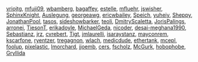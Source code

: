 [vriojtg](/en-US/profiles/vriojtg), [mfuji09](/en-US/profiles/mfuji09),
[wbamberg](/en-US/profiles/wbamberg),
[bagaffey](/en-US/profiles/bagaffey),
[estelle](/en-US/profiles/estelle), [mfluehr](/en-US/profiles/mfluehr),
[jswisher](/en-US/profiles/jswisher),
[SphinxKnight](/en-US/profiles/SphinxKnight),
[Auslegung](/en-US/profiles/Auslegung),
[georgeawg](/en-US/profiles/georgeawg),
[ericwbailey](/en-US/profiles/ericwbailey),
[Speich](/en-US/profiles/Speich), [yuheiy](/en-US/profiles/yuheiy),
[Sheppy](/en-US/profiles/Sheppy),
[JonathanPool](/en-US/profiles/JonathanPool),
[tasos](/en-US/profiles/tasos),
[sideshowbarker](/en-US/profiles/sideshowbarker),
[teoli](/en-US/profiles/teoli),
[DmitryScaletta](/en-US/profiles/DmitryScaletta),
[JorisPalings](/en-US/profiles/JorisPalings),
[arronei](/en-US/profiles/arronei), [TiesonT](/en-US/profiles/TiesonT),
[erikadoyle](/en-US/profiles/erikadoyle),
[MichaelGeda](/en-US/profiles/MichaelGeda),
[nicoder](/en-US/profiles/nicoder),
[desai-meghana1990](/en-US/profiles/desai-meghana1990),
[Sebastianz](/en-US/profiles/Sebastianz), [jrz](/en-US/profiles/jrz),
[cvrebert](/en-US/profiles/cvrebert), [Tigt](/en-US/profiles/Tigt),
[jmlaurelli](/en-US/profiles/jmlaurelli),
[isaraystanz](/en-US/profiles/isaraystanz),
[mayconrem](/en-US/profiles/mayconrem),
[kscarfone](/en-US/profiles/kscarfone),
[ryentzer](/en-US/profiles/ryentzer),
[tregagnon](/en-US/profiles/tregagnon), [wlach](/en-US/profiles/wlach),
[medicdude](/en-US/profiles/medicdude),
[ethertank](/en-US/profiles/ethertank), [mcepl](/en-US/profiles/mcepl),
[foolup](/en-US/profiles/foolup),
[pixelastic](/en-US/profiles/pixelastic),
[lmorchard](/en-US/profiles/lmorchard),
[jjoemb](/en-US/profiles/jjoemb), [cers](/en-US/profiles/cers),
[fscholz](/en-US/profiles/fscholz), [McGurk](/en-US/profiles/McGurk),
[hobophobe](/en-US/profiles/hobophobe),
[Gryllida](/en-US/profiles/Gryllida)
